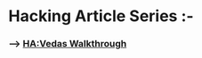 # Hacking Article Series :-</br>

### --> [**HA:Vedas Walkthrough**](https://shubham-singh.medium.com/ha-vedas-walkthrough-vulnhub-4d37a8ac2263)</br>
